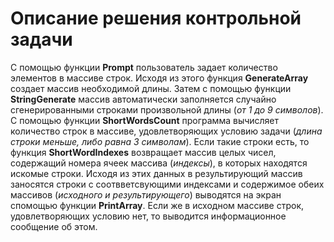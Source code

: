 # Описание решения контрольной задачи
С помощью функции **Prompt** пользователь задает количество элементов в массиве строк. Исходя из этого функция **GenerateArray** создает массив необходимой длины. Затем с помощью функции **StringGenerate** массив автоматически заполняется случайно сгенерированными строками произвольной длины (*от 1 до 9 символов*).
С помощью функции **ShortWordsCount** программа вычисляет количество строк в массиве, удовлетворяющих условию задачи (*длина строки меньше, либо равна 3 символам*).
Если такие строки есть, то функция **ShortWordIndexes** возвращает массив целых чисел, содержащий номера ячеек массива (*индексы*), в которых находятся искомые строки. Исходя из этих данных в результирующий массив заносятся строки с соотвветсвующими индексами и содержимое обеих массивов (*исходного и результирующего*) выводятся на экран спомощью функции **PrintArray**.
Если же в исходном массиве строк, удовлетворяющих условию нет, то выводится информационное сообщение об этом.